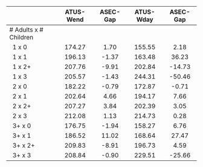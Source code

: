 
|                      |    ATUS-Wend |     ASEC-Gap |    ATUS-Wday |     ASEC-Gap |
| -------------------- | :----------: | :----------: | :----------: | :----------: |
| # Adults x # Children |              |              |              |              |
| &nbsp;&nbsp;1 x 0    |       174.27 |         1.70 |       155.55 |         2.18 |
| &nbsp;&nbsp;1 x 1    |       196.13 |        -1.37 |       163.48 |        36.23 |
| &nbsp;&nbsp;1 x 2+   |       207.76 |        -9.91 |       202.84 |       -14.73 |
| &nbsp;&nbsp;1 x 3    |       205.57 |        -1.43 |       244.31 |       -50.46 |
| &nbsp;&nbsp;2 x 0    |       182.22 |        -0.79 |       172.87 |        -0.71 |
| &nbsp;&nbsp;2 x 1    |       202.64 |         4.66 |       194.17 |         7.66 |
| &nbsp;&nbsp;2 x 2+   |       207.27 |         3.84 |       202.39 |         3.05 |
| &nbsp;&nbsp;2 x 3    |       212.08 |         1.13 |       214.73 |         0.28 |
| &nbsp;&nbsp;3+ x 0   |       176.75 |        -1.94 |       158.27 |         6.76 |
| &nbsp;&nbsp;3+ x 1   |       186.52 |        11.02 |       168.64 |        27.47 |
| &nbsp;&nbsp;3+ x 2+  |       209.83 |        -8.91 |       196.73 |         4.59 |
| &nbsp;&nbsp;3+ x 3   |       208.84 |        -0.90 |       229.51 |       -25.66 |

